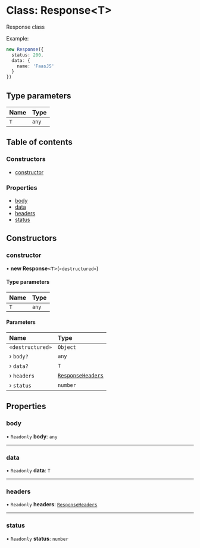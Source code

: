 # Class: Response<T\>

Response class

Example:
```ts
new Response({
  status: 200,
  data: {
    name: 'FaasJS'
  }
})
```

## Type parameters

| Name | Type |
| :------ | :------ |
| `T` | `any` |

## Table of contents

### Constructors

- [constructor](Response.md#constructor)

### Properties

- [body](Response.md#body)
- [data](Response.md#data)
- [headers](Response.md#headers)
- [status](Response.md#status)

## Constructors

### constructor

• **new Response**<`T`\>(`«destructured»`)

#### Type parameters

| Name | Type |
| :------ | :------ |
| `T` | `any` |

#### Parameters

| Name | Type |
| :------ | :------ |
| `«destructured»` | `Object` |
| › `body?` | `any` |
| › `data?` | `T` |
| › `headers` | [`ResponseHeaders`](../#responseheaders) |
| › `status` | `number` |

## Properties

### body

• `Readonly` **body**: `any`

___

### data

• `Readonly` **data**: `T`

___

### headers

• `Readonly` **headers**: [`ResponseHeaders`](../#responseheaders)

___

### status

• `Readonly` **status**: `number`
